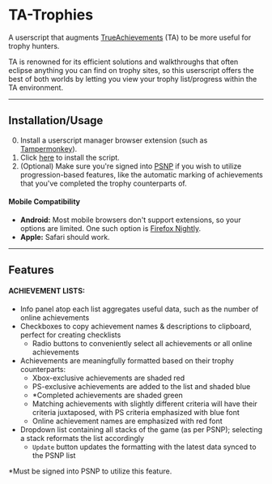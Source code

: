 # TA-Trophies
A userscript that augments [TrueAchievements](https://www.trueachievements.com/) (TA) to be more useful for trophy hunters.

TA is renowned for its efficient solutions and walkthroughs that often eclipse anything you can find on trophy sites, so this userscript offers the best of both worlds by letting you view your trophy list/progress within the TA environment.
___
## Installation/Usage
0. Install a userscript manager browser extension (such as [Tampermonkey](https://www.tampermonkey.net/)).
1. Click [here](https://github.com/GIONAScm2/TA-Trophies/raw/main/TA-Trophies.user.js) to install the script.
2. (Optional) Make sure you're signed into [PSNP](https://psnprofiles.com/) if you wish to utilize progression-based features, like the automatic marking of achievements that you've completed the trophy counterparts of.

#### Mobile Compatibility
- **Android:** Most mobile browsers don't support extensions, so your options are limited. One such option is [Firefox Nightly](https://blog.mozilla.org/addons/2020/09/29/expanded-extension-support-in-firefox-for-android-nightly/).
- **Apple:** Safari should work.
___
## Features
#### ACHIEVEMENT LISTS:
- Info panel atop each list aggregates useful data, such as the number of online achievements
- Checkboxes to copy achievement names & descriptions to clipboard, perfect for creating checklists
  - Radio buttons to conveniently select all achievements or all online achievements
- Achievements are meaningfully formatted based on their trophy counterparts:
  - Xbox-exclusive achievements are shaded red
  - PS-exclusive achievements are added to the list and shaded blue
  - \*Completed achievements are shaded green
  - Matching achievements with slightly different criteria will have their criteria juxtaposed, with PS criteria emphasized with blue font
  - Online achievement names are emphasized with red font
- Dropdown list containing all stacks of the game (as per PSNP); selecting a stack reformats the list accordingly
    - `Update` button updates the formatting with the latest data synced to the PSNP list

\*Must be signed into PSNP to utilize this feature.

